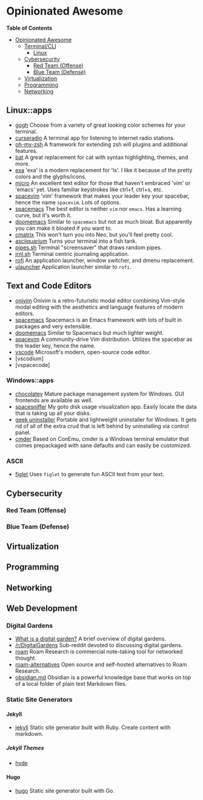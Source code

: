 # Opinionated Awesome

<!-- markdown-toc start - Don't edit this section. Run M-x markdown-toc-refresh-toc -->
**Table of Contents**

- [Opinionated Awesome](#opinionated-awesome)
    - [Terminal/CLI](#terminalcli)
        - [Linux](#linux)
    - [Cybersecurity](#cybersecurity)
        - [Red Team (Offense)](#red-team-offense)
        - [Blue Team (Defense)](#blue-team-defense)
    - [Virtualization](#virtualization)
    - [Programming](#programming)
    - [Networking](#networking)

<!-- markdown-toc end -->


## Linux::apps
- [gogh](https://github.com/Mayccoll/Gogh) Choose from a variety of great looking color schemes for your terminal.
- [curseradio](https://github.com/chronitis/curseradio) A terminal app for listening to internet radio stations.
- [oh-my-zsh](https://ohmyz.sh/) A framework for extending zsh will plugins and additional features.
- [bat](https://github.com/sharkdp/bat) A great replacement for cat with syntax highlighting, themes, and more.
- [exa](https://github.com/ogham/exa) 'exa' is a modern replacement for 'ls'. I like it because of the pretty colors and the glyphs/icons.
- [micro](https://micro-editor.github.io/) An excellent text editor for those that haven't embraced 'vim' or 'emacs' yet. Uses familiar keystrokes like ctrl+f, ctrl+s, etc.
- [spacevim](https://spacevim.org/) 'vim' framework that makes your leader key your spacebar, hence the name `spacevim`. Lots of options. 
- [spacemacs](https://www.spacemacs.org/) The best editor is neither `vim` nor `emacs`. Has a learning curve, but it's worth it.
- [doomemacs](https://github.com/hlissner/doom-emacs) Similar to `spacemacs` but not as much bloat. But apparently you can make it bloated if you want to.
- [cmatrix](https://github.com/abishekvashok/cmatrix) This won't turn you into Neo, but you'll feel pretty cool.
- [asciiquarium](https://github.com/cmatsuoka/asciiquarium) Turns your terminal into a fish tank.
- [pipes.sh](https://github.com/pipeseroni/pipes.sh) Terminal "screensaver" that draws random pipes.
- [jrnl.sh](https://jrnl.sh/) Terminal centric journaling application. 
- [rofi](https://github.com/davatorium/rofi/) An application launcher, window switcher, and dmenu replacement.
- [ulauncher](https://ulauncher.io) Application launcher similar to `rofi`.

## Text and Code Editors
- [onivim](https://onivim.io) Onivim is a retro-futuristic modal editor combining Vim-style modal editing with the aesthetics and language features of modern editors.
- [spacemacs](https://spacemacs.org) Spacemacs is an Emacs framework with lots of built in packages and very extensible.
- [doomemacs](https://github.com/hlissner/doom-emacs) Similar to Spacemacs but much lighter weight.
- [spacevim](https://spacevim.org) A community-drive Vim distribution. Utilizes the spacebar as the leader key, hence the name.
- [vscode](https:/vscode.com) Microsoft's modern, open-source code editor.
- [vscodium]
- [vspacecode]

### Windows::apps
- [chocolatey](https://chocolatey.org/) Mature package management system for Windows. GUI frontends are available as well. 
- [spacesniffer](http://www.uderzo.it/main_products/space_sniffer/) My goto disk usage visualization app. Easily locate the data that is taking up all your disks.
- [geek uninstaller](https://geekuninstaller.com/) Portable and lightweight uninstaller for Windows. It gets rid of all of the extra crud that is left behind by uninstalling via control panel.
- [cmder](https://cmder.net/) Based on ConEmu, cmder is a Windows terminal emulator that comes prepackaged with sane defaults and can easily be customized.

### ASCII
- [figlet](https://patorjk.com/software/taag/#p=display&f=Graffiti&t=Type%20Something%20) Uses `figlet` to generate fun ASCII text from your text.

## Cybersecurity

### Red Team (Offense)

### Blue Team (Defense)

## Virtualization

## Programming

## Networking

## Web Development

### Digital Gardens
- [What is a digital garden?](https://joelhooks.com/digital-garden) A brief overview of digital gardens.
- [/r/DigitalGardens](https://reddit.com/r/DigitalGardens) Sub-reddit devoted to discussing digital gardens.
- [roam](https://nesslabs.com/roam-research-alternatives) Roam Research is commercial note-taking tool for networked thought.
- [roam-alternatives](https://nesslabs.com/roam-research-alternatives) Open source and self-hosted alternatives to Roam Research.
- [obsidian.md](https://obsidian.md) Obsidian is a powerful knowledge base that works on top of a local folder of plain text Markdown files.

### Static Site Generators
#### Jekyll
- [jekyll](https://jekyllrb.com) Static site generator built with Ruby. Create content with markdown.
##### Jekyll Themes
- [hyde](https://jekyll-themes.com/hyde/)

#### Hugo
- [hugo](https://gohugo.io) Static site generator built with Go.

